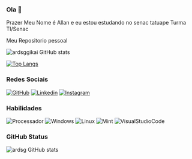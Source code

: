 ### Ola 👋

Prazer Meu Nome é Allan e eu estou estudando no senac tatuape Turma TI/Senac 

Meu Repositorio pessoal

 ![ardsggikai GitHub stats](https://github-readme-stats.vercel.app/api?username=ardsggikai&show_icons=true&theme=dark)
 
 [![Top Langs](https://github-readme-stats.vercel.app/api/top-langs/?username=ardsggikai&layout=compact)](https://github.com/anuraghazra/github-readme-stats)

### Redes Sociais

[![GitHub]( 	https://img.shields.io/badge/GitHub-100000?style=for-the-badge&logo=github&logoColor=white)](https://github.com/ardsggikai)
[![Linkedin]( 	https://img.shields.io/badge/LinkedIn-0077B5?style=for-the-badge&logo=linkedin&logoColor=white)](https://www.linkedin.com/in/ardsggikai/)
[![Instagram]( https://img.shields.io/badge/Instagram-E4405F?style=for-the-badge&logo=instagram&logoColor=white)](https://www.instagram.com/kaizen_rorrabashi/)

### Habilidades
![Processador]( 	https://img.shields.io/badge/AMD-Ryzen_5_5600G-ED1C24?style=for-the-badge&logo=amd&logoColor=white) ![Windows]( 	https://img.shields.io/badge/Windows-0078D6?style=for-the-badge&logo=windows&logoColor=white) ![Linux]( 	https://img.shields.io/badge/Linux-FCC624?style=for-the-badge&logo=linux&logoColor=black)
![Mint]( 	https://img.shields.io/badge/Linux_Mint-87CF3E?style=for-the-badge&logo=linux-mint&logoColor=white)
![VisualStudioCode]( 	https://img.shields.io/badge/Visual_Studio_Code-0078D4?style=for-the-badge&logo=visual%20studio%20code&logoColor=white)

### GitHub Status

![ardsg GitHub stats](https://github-readme-stats.vercel.app/api?username=ardsg&show_icons=true&theme=radical)
